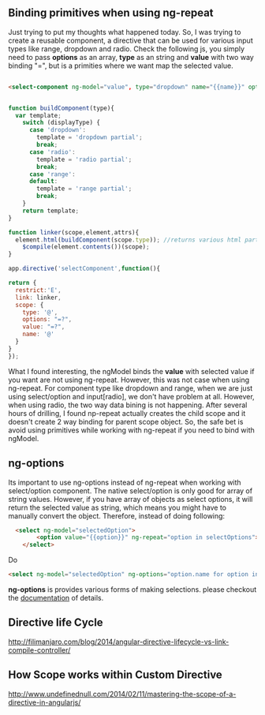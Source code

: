 Binding primitives when using ng-repeat
---
Just trying to put my thoughts what happened today. So, I was trying to create a reusable component, a directive that can be used for various input types like range, dropdown and radio. Check the following js, you simply need to pass __options__ as an array, __type__ as an string and __value__ with two way binding "=", but is a primities where we want map the selected value. 

```html

<select-component ng-model="value", type="dropdown" name="{{name}}" options="options"></select-component>

```

```javascript

function buildComponent(type){
  var template;
    switch (displayType) {
      case 'dropdown':
        template = 'dropdown partial';
        break;
      case 'radio':
        template = 'radio partial';
        break;
      case 'range':
      default:
        template = 'range partial';
        break;
    }
    return template;
}

function linker(scope,element,attrs){
  element.html(buildComponent(scope.type)); //returns various html partial based on type.
    $compile(element.contents())(scope);
}

app.directive('selectComponent',function(){

return {
  restrict:'E',
  link: linker,
  scope: {
    type: '@',
    options: "=?",
    value: "=?",
    name: '@'
  }
}
});

```

What I found interesting, the ngModel binds the __value__ with selected value if you want are not using ng-repeat. However, this was not case when using ng-repeat. For component type like dropdown and range, when we are just using select/option and input[radio], we don't have problem at all. However, when using radio, the two way data bining is not happening. After several hours of drilling, I found np-repeat actually creates the child scope and it doesn't create 2 way binding for parent scope object.
So, the safe bet is avoid using primitives while working with ng-repeat if you need to bind with ngModel. 



ng-options
---
Its important to use ng-options instead of ng-repeat when working with select/option component. The native select/option is only good for array of string values. However, if you have array of objects as select options, it will return the selected value as string, which means you might have to manually convert the object. Therefore, instead of doing following:

```html
  <select ng-model="selectedOption">
        <option value="{{option}}" ng-repeat="option in selectOptions">{{option.name}}</option>
    </select>
```
Do
```html
<select ng-model="selectedOption" ng-options="option.name for option in selectOptions"></select>
```
__ng-options__ is provides various forms of making selections. please checkout the [documentation](https://docs.angularjs.org/api/ng/directive/select) of details.

Directive life Cycle
---
http://filimanjaro.com/blog/2014/angular-directive-lifecycle-vs-link-compile-controller/

How Scope works within Custom Directive
---
http://www.undefinednull.com/2014/02/11/mastering-the-scope-of-a-directive-in-angularjs/
